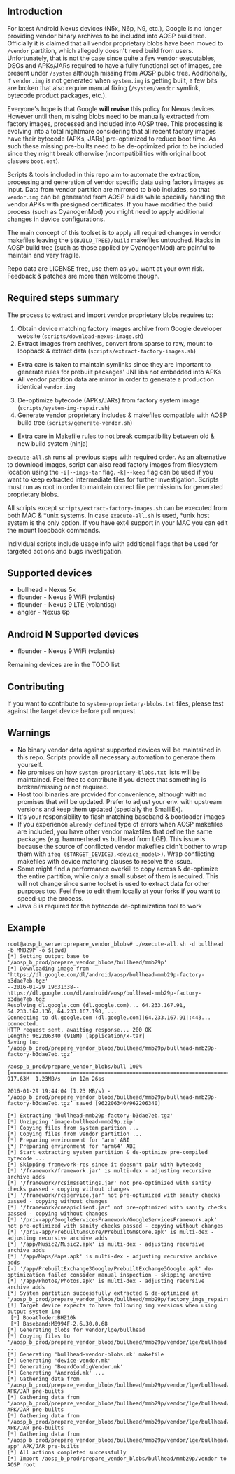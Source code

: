 ## Introduction

For latest Android Nexus devices (N5x, N6p, N9, etc.), Google is no longer
providing vendor binary archives to be included into AOSP build tree.
Officially it is claimed that all vendor proprietary blobs have been moved to
`/vendor` partition, which allegedly doesn't need build from users.
Unfortunately, that is not the case since quite a few vendor executables, DSOs
and APKs/JARs required to have a fully functional set of images, are present
under `/system` although missing from AOSP public tree. Additionally, if
`vendor.img` is not generated when `system.img` is getting built, a few bits
are broken that also require manual fixing (`/system/vendor` symlink, bytecode
product packages, etc.).

Everyone's hope is that Google **will revise** this policy for Nexus devices.
However until then, missing blobs need to be manually extracted from factory
images, processed and included into AOSP tree. This processing is evolving
into a total nightmare considering that all recent factory images have their
bytecode (APKs, JARs) pre-optimized to reduce boot time. As such these missing
pre-builts need to be de-optimized prior to be included since they might break
otherwise (incompatibilities with original boot classes `boot.oat`).

Scripts & tools included in this repo aim to automate the extraction,
processing and generation of vendor specific data using factory images as
input. Data from vendor partition are mirrored to blob includes, so that
`vendor.img` can be generated from AOSP builds while specially handling the
vendor APKs with presigned certificates. If you have modified the build
process (such as CyanogenMod) you might need to apply additional changes in
device configurations.

The main concept of this toolset is to apply all required changes in vendor
makefiles leaving the `$(BUILD_TREE)/build` makefiles untouched. Hacks in AOSP
build tree (such as those applied by CyanogenMod) are painful to maintain and
very fragile.

Repo data are LICENSE free, use them as you want at your own risk. Feedback &
patches are more than welcome though.


## Required steps summary

The process to extract and import vendor proprietary blobs requires to:

1. Obtain device matching factory images archive from Google developer website (`scripts/download-nexus-image.sh`)
2. Extract images from archives, convert from sparse to raw, mount to loopback & extract data (`scripts/extract-factory-images.sh`)
  * Extra care is taken to maintain symlinks since they are important to generate rules for prebuilt packages' JNI libs not embedded into APKs
  * All vendor partition data are mirror in order to generate a production identical `vendor.img`
3. De-optimize bytecode (APKs/JARs) from factory system image (`scripts/system-img-repair.sh`)
4. Generate vendor proprietary includes & makefiles compatible with AOSP build tree (`scripts/generate-vendor.sh`)
  * Extra care in Makefile rules to not break compatibility between old & new build system (ninja)

`execute-all.sh` runs all previous steps with required order. As an
alternative to download images, script can also read factory images from
filesystem location using the `-i|--imgs-tar` flag. `-k|--keep` flag can be
used if you want to keep extracted intermediate files for further
investigation. Scripts must run as root in order to maintain correct file
permissions for generated proprietary blobs.

All scripts except `scripts/extract-factory-images.sh` can be executed from
both MAC & *unix systems. In case `execute-all.sh` is used, *unix host system
is the only option. If you have ext4 support in your MAC you can edit the
mount loopback commands.

Individual scripts include usage info with additional flags that be used for
targeted actions and bugs investigation.


## Supported devices

* bullhead - Nexus 5x
* flounder - Nexus 9 WiFi (volantis)
* flounder - Nexus 9 LTE (volantisg)
* angler - Nexus 6p

## Android N Supported devices

* flounder - Nexus 9 WiFi (volantis)

Remaining devices are in the TODO list

## Contributing

If you want to contribute to `system-proprietary-blobs.txt` files, please test
against the target device before pull request.

## Warnings

* No binary vendor data against supported devices will be maintained in this
repo. Scripts provide all necessary automation to generate them yourself.
* No promises on how `system-proprietary-blobs.txt` lists will be maintained.
Feel free to contribute if you detect that something is broken/missing or not
required.
* Host tool binaries are provided for convenience, although with no promises
that will be updated. Prefer to adjust your env. with upstream versions and
keep them updated (specially the SmalliEx).
* It's your responsibility to flash matching baseband & bootloader images
* If you experience `already defined` type of errors when AOSP makefiles are
included, you have other vendor makefiles that define the same packages (e.g.
hammerhead vs bullhead from LGE). This issue is because the source of
conflicted vendor makefiles didn't bother to wrap them with
`ifeq ($TARGET_DEVICE),<device_model>)`. Wrap conflicting makefiles with
device matching clauses to resolve the issue.
* Some might find a performance overkill to copy across & de-optimize the
entire partition, while only a small subset of them is required. This will not
change since same toolset is used to extract data for other purposes too. Feel
free to edit them locally at your forks if you want to speed-up the process.
* Java 8 is required for the bytecode de-optimization tool to work


## Example

```
root@aosp_b_server:prepare_vendor_blobs# ./execute-all.sh -d bullhead -b MMB29P -o $(pwd)
[*] Setting output base to '/aosp_b_prod/prepare_vendor_blobs/bullhead/mmb29p'
[*] Downloading image from 'https://dl.google.com/dl/android/aosp/bullhead-mmb29p-factory-b3dae7eb.tgz'
--2016-01-29 19:31:38--  https://dl.google.com/dl/android/aosp/bullhead-mmb29p-factory-b3dae7eb.tgz
Resolving dl.google.com (dl.google.com)... 64.233.167.91, 64.233.167.136, 64.233.167.190, ...
Connecting to dl.google.com (dl.google.com)|64.233.167.91|:443... connected.
HTTP request sent, awaiting response... 200 OK
Length: 962206340 (918M) [application/x-tar]
Saving to: ‘/aosp_b_prod/prepare_vendor_blobs/bullhead/mmb29p/bullhead-mmb29p-factory-b3dae7eb.tgz’

/aosp_b_prod/prepare_vendor_blobs/bull 100%[==============================================================================>] 917.63M  1.23MB/s   in 12m 26ss

2016-01-29 19:44:04 (1.23 MB/s) - ‘/aosp_b_prod/prepare_vendor_blobs/bullhead/mmb29p/bullhead-mmb29p-factory-b3dae7eb.tgz’ saved [962206340/962206340]

[*] Extracting 'bullhead-mmb29p-factory-b3dae7eb.tgz'
[*] Unzipping 'image-bullhead-mmb29p.zip'
[*] Copying files from system parition ...
[*] Copying files from vendor partition ...
[*] Preparing environment for 'arm' ABI
[*] Preparing environment for 'arm64' ABI
[*] Start extracting system partition & de-optimize pre-compiled bytecode ...
[*] Skipping framework-res since it doesn't pair with bytecode
[*] '/framework/framework.jar' is multi-dex - adjusting recursive archive adds
[*] '/framework/rcsimssettings.jar' not pre-optimized with sanity checks passed - copying without changes
[*] '/framework/rcsservice.jar' not pre-optimized with sanity checks passed - copying without changes
[*] '/framework/cneapiclient.jar' not pre-optimized with sanity checks passed - copying without changes
[*] '/priv-app/GoogleServicesFramework/GoogleServicesFramework.apk' not pre-optimized with sanity checks passed - copying without changes
[*] '/priv-app/PrebuiltGmsCore/PrebuiltGmsCore.apk' is multi-dex - adjusting recursive archive adds
[*] '/app/Music2/Music2.apk' is multi-dex - adjusting recursive archive adds
[*] '/app/Maps/Maps.apk' is multi-dex - adjusting recursive archive adds
[-] '/app/PrebuiltExchange3Google/PrebuiltExchange3Google.apk' de-optimization failed consider manual inspection - skipping archive
[*] '/app/Photos/Photos.apk' is multi-dex - adjusting recursive archive adds
[*] System partition successfully extracted & de-optimized at '/aosp_b_prod/prepare_vendor_blobs/bullhead/mmb29p/factory_imgs_repaired_data'
[!] Target device expects to have following img versions when using output system img
 [*] Booatloder:BHZ10k
 [*] Baseband:M8994F-2.6.30.0.68
[*] Generating blobs for vendor/lge/bullhead
[*] Copying files to '/aosp_b_prod/prepare_vendor_blobs/bullhead/mmb29p/vendor/lge/bullhead' ...
[*] Generating 'bullhead-vendor-blobs.mk' makefile
[*] Generating 'device-vendor.mk'
[*] Generating 'BoardConfigVendor.mk'
[*] Generating 'Android.mk' ...
[*] Gathering data from '/aosp_b_prod/prepare_vendor_blobs/bullhead/mmb29p/vendor/lge/bullhead/vendor/app' APK/JAR pre-builts
[*] Gathering data from '/aosp_b_prod/prepare_vendor_blobs/bullhead/mmb29p/vendor/lge/bullhead/proprietary/app' APK/JAR pre-builts
[*] Gathering data from '/aosp_b_prod/prepare_vendor_blobs/bullhead/mmb29p/vendor/lge/bullhead/proprietary/framework' APK/JAR pre-builts
[*] Gathering data from '/aosp_b_prod/prepare_vendor_blobs/bullhead/mmb29p/vendor/lge/bullhead/proprietary/priv-app' APK/JAR pre-builts
[*] All actions completed successfully
[*] Import /aosp_b_prod/prepare_vendor_blobs/bullhead/mmb29p/vendor to AOSP root
```
